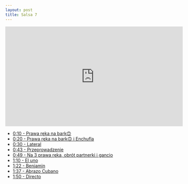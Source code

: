 ```yaml
---
layout: post
title: Salsa 7
---
```


<iframe id="zajecia7" width="560" height="315" src="https://www.youtube.com/embed/z6BuS1kg4R0?enablejsapi=1&origin=https://mnocon.github.io" frameborder="0" enablejsapi="1" allowfullscreen></iframe>

<ul>

<li><a href="#" onclick="playerSeekTo('zajecia7', 10); return false;">0:10 - Prawa ręka na bark🙃</a>  </li>
<li><a href="#" onclick="playerSeekTo('zajecia7', 20); return false;">0:20 - Prawa ręka na bark🙃 i Enchufla</a>  </li>
<li><a href="#" onclick="playerSeekTo('zajecia7', 30); return false;">0:30 - Lateral</a>  </li>
<li><a href="#" onclick="playerSeekTo('zajecia7', 43); return false;">0:43 - Przeprowadzenie</a>  </li>
<li><a href="#" onclick="playerSeekTo('zajecia7', 49); return false;">0:49 - Na 3 prawa ręka, obrót partnerki i gancio</a>  </li>
<li><a href="#" onclick="playerSeekTo('zajecia7', 70); return false;">1:10 - El uno</a>  </li>
<li><a href="#" onclick="playerSeekTo('zajecia7', 92); return false;">1:22 - Benjamin</a>  </li>
<li><a href="#" onclick="playerSeekTo('zajecia7', 97); return false;">1:37 - Abrazo Cubano</a>  </li>
<li><a href="#" onclick="playerSeekTo('zajecia7', 110); return false;">1:50 - Directo</a>  </li>

</ul>